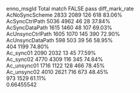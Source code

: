 enno_msgId	Total	match	FALSE	pass	diff_mark_rate	
AcNoSyncScheme	2833	2089	126	618	83.06%	
AcSyncCtrlPath	5036	4962	46	28	37.84%	
AcSyncDataPath	1615	1460	48	107	69.03%	
AcUnsyncCtrlPath	1605	1070	145	390	72.90%	
AcUnsyncDataPath	598	503	39	56	58.95%	
			404	1199	74.80%	
Ac_sync01	2090	2032	13	45	77.59%	
Ac_sync02	4770	4309	116	345	74.84%	
Ac_unsync01	1716	1122	128	466	78.45%	
Ac_unsync02	4010	2621	716	673	48.45%	
			973	1529	61.11%	
						0.66455542
